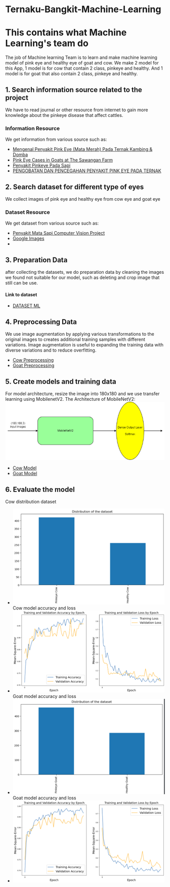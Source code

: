 # Ternaku-Bangkit-Machine-Learning
# This contains what Machine Learning's team do
The job of Machine learning Team is to learn and make machine learning model of pink eye and healthy eye of goat and cow. We make 2 model for this App, 1 model is for cow that contain 2 class, pinkeye and healthy. And 1 model is for goat that also contain 2 class, pinkeye and healthy.

## 1. Search information source related to the project
We have to read journal or other resource from internet to gain more knowledge about the pinkeye disease that affect cattles.
### Information Resource
We get information from various source such as:
- [Mengenal Penyakit Pink Eye (Mata Merah) Pada Ternak Kambing & Domba](https://disnakeswan.lebakkab.go.id/mengenal-penyakit-pink-eye-mata-merah-pada-ternak-kambing-domba/)
- [Pink Eye Cases in Goats at The Sawangan Farm](https://e-journal.unair.ac.id/JAVEST/article/download/25060/14106)
- [Penyakit Pinkeye Pada Sapi](https://bbibsingosari.ditjenpkh.pertanian.go.id/penyakit-pinkeye-pada-sapi/#:~:text=Pinkeye%20diakibatkan%20oleh%20bakteri%20Moraxella,bakteri%20ini%20mudah%20menyerang%20mata.)
- [PENGOBATAN DAN PENCEGAHAN PENYAKIT PINK EYE PADA TERNAK](http://cybex.pertanian.go.id/mobile/artikel/95335/PENGOBATAN-DAN-PENCEGAHAN-PENYAKIT-PINK-EYE-PADA-TERNAK/)

## 2. Search dataset for different type of eyes
We collect images of pink eye and healthy eye from cow eye and goat eye
### Dataset Resource
We get dataset from various source such as:
- [Penyakit Mata Sapi Computer Vision Project](https://universe.roboflow.com/fachri/penyakit-mata-sapi)
- [Google Images](https://images.google.com/)
- 
## 3. Preparation Data
after collecting the datasets, we do preparation data by cleaning the images we found not suitable for our model, such as deleting and crop image that still can be use.
#### Link to dataset
- [DATASET ML](https://drive.google.com/drive/folders/1_FB1UIOc-UrCFNujgb_W0W27A0NcOlNz?usp=sharing)
## 4. Preprocessing Data
We use image augmentation by applying various transformations to the original images to creates additional training samples with different variations. Image augmentation is useful to expanding the training data with diverse variations and to reduce overfitting.
- [Cow Preprocessing](https://github.com/Ternaku-id/ternaku-bangkit-machine-learning/blob/main/cow_preprocessing.ipynb)
- [Goat Preprocessing](https://github.com/Ternaku-id/ternaku-bangkit-machine-learning/blob/main/goat_preprocessing.ipynb)
## 5. Create models and training data
For model architecture, resize the image into 180x180 and we use transfer learning using MobilenetV2.
The Architecture of MobileNetV2:
![MobileNetV2](https://github.com/Ternaku-id/ternaku-bangkit-machine-learning/blob/main/graph/arsitektur.png)

- [Cow Model](https://github.com/Ternaku-id/ternaku-bangkit-machine-learning/blob/main/cow_model.ipynb)
- [Goat Model](https://github.com/Ternaku-id/ternaku-bangkit-machine-learning/blob/main/goat_model.ipynb)
## 6. Evaluate the model
Cow distribution dataset
- ![cow distribution dataset](https://github.com/Ternaku-id/ternaku-bangkit-machine-learning/blob/main/graph/cow_distribution_dataset.png)
Cow model accuracy and loss
- ![cow accuracy and loss](https://github.com/Ternaku-id/ternaku-bangkit-machine-learning/blob/main/graph/cow_accuracy_and_loss.png)
Goat model accuracy and loss
- ![goat distribution dataset](https://github.com/Ternaku-id/ternaku-bangkit-machine-learning/blob/main/graph/goat_distribution_dataset.png)
Goat model accuracy and loss
- ![goat accuracy and loss](https://github.com/Ternaku-id/ternaku-bangkit-machine-learning/blob/main/graph/goat_accuracy_and_loss.png)
<!-- ## 7. Test the model
We then test our model and here is the result:
[Testing](https://github.com/Ternaku-id/ternaku-bangkit-machine-learning/blob/main/testing.ipynb) -->
<!-- nomor 7 jangan dibuka karena itu bukan pake model di apl wkwk -->
